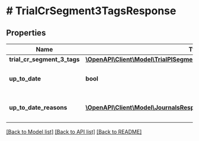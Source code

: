 # # TrialCrSegment3TagsResponse

## Properties

Name | Type | Description | Notes
------------ | ------------- | ------------- | -------------
**trial_cr_segment_3_tags** | [**\OpenAPI\Client\Model\TrialPlSegment3TagsResponseTrialPlSegment3Tags**](TrialPlSegment3TagsResponseTrialPlSegment3Tags.md) |  |
**up_to_date** | **bool** | 集計結果が最新かどうか |
**up_to_date_reasons** | [**\OpenAPI\Client\Model\JournalsResponseJournalsUpToDateReasons[]**](JournalsResponseJournalsUpToDateReasons.md) | 集計が最新でない場合の要因情報 | [optional]

[[Back to Model list]](../../README.md#models) [[Back to API list]](../../README.md#endpoints) [[Back to README]](../../README.md)
